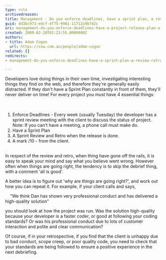 ```yaml
---
type: rule
archivedreason: 
title: Management - Do you enforce deadlines, have a sprint plan, a review/retro and a mark /10
guid: dd3bc973-edcf-4f75-9901-11712a9b742c
uri: management-do-you-enforce-deadlines-have-a-project-release-plan-a-debrief-and-a-mark-10
created: 2009-02-20T01:23:55.0000000Z
authors:
- title: Adam Cogan
  url: https://ssw.com.au/people/adam-cogan
related: []
redirects:
- management-do-you-enforce-deadlines-have-a-sprint-plan-a-review-retro-and-a-mark-10

---
```



Developers love doing things in their own time, investigating interesting things they find on the web, and therefore they're generally easily distracted. If they don't have a Sprint&#160;Plan constantly in front of them, they'll never deliver on time! For every project you must have&#160;4 essential things&#58; 
<br>
<br><excerpt class='endintro'></excerpt><br>

  <ol>
    <li>Enforce Deadlines - Every week (usually Tuesday) the developer has a sprint review&#160;meeting with the client to discuss the status of project. <br>
    Note&#58; If you can't have a meeting, a phone call must make do.<br></li>
    <li>Have a Sprint&#160;Plan<br></li>
    <li>A Sprint Review and Retro&#160;when the release is done. </li>
    <li>A mark /10 - from the client.&#160;&#160;​<br>
    &#160; </li>
</ol>
<p>In respect of the review and retro, when thing have gone off the rails, it is easy to speak your mind and say what&#160;you believe&#160;went&#160;wrong.&#160;However often when things are going right, the tendency is to skip the debrief thing, with a comment 'all is good'. </p>
<p>A better idea is to figure out 'why are things are going right?', and work out how you can repeat it. For example, if your client calls and says, </p>
<p>&#160;&#160;&#160; &quot;We think Dan has shown very professional conduct and has delivered a high-quality solution&quot;<br></p>
<p>you should look at how the project was run. Was the solution high-quality because your developer is a faster coder, or good at following your coding standards? Or was his professional conduct due to lots of customer interaction and polite and clear communication?<br></p>
<p>Of course, if in your retrospective, if&#160;you find that the client is unhappy due to bad conduct, scope creep, or poor quality code, you need to check that your standards are being followed to ensure a positive experience in the next debriefing.</p>



